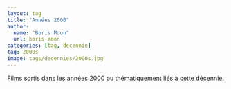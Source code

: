 ```yaml
---
layout: tag
title: "Années 2000"
author:
  name: "Boris Moon"
  url: boris-moon
categories: [tag, decennie]
tag: 2000s
image: tags/decennies/2000s.jpg
---
```


Films sortis dans les années 2000 ou thématiquement liés à cette décennie.
